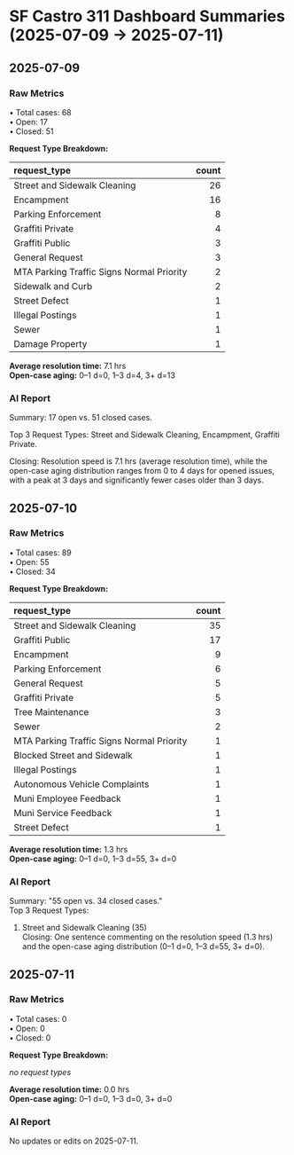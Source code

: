 # SF Castro 311 Dashboard Summaries (2025-07-09 → 2025-07-11)

## 2025-07-09

### Raw Metrics

• Total cases: 68  
• Open: 17  
• Closed: 51  

**Request Type Breakdown:**

| request_type                              |   count |
|:------------------------------------------|--------:|
| Street and Sidewalk Cleaning              |      26 |
| Encampment                                |      16 |
| Parking Enforcement                       |       8 |
| Graffiti Private                          |       4 |
| Graffiti Public                           |       3 |
| General Request                           |       3 |
| MTA Parking Traffic Signs Normal Priority |       2 |
| Sidewalk and Curb                         |       2 |
| Street Defect                             |       1 |
| Illegal Postings                          |       1 |
| Sewer                                     |       1 |
| Damage Property                           |       1 |

**Average resolution time:** 7.1 hrs  
**Open-case aging:** 0–1 d=0, 1–3 d=4, 3+ d=13

### AI Report

Summary: 17 open vs. 51 closed cases.

Top 3 Request Types: Street and Sidewalk Cleaning, Encampment, Graffiti Private.

Closing: Resolution speed is 7.1 hrs (average resolution time), while the open-case aging distribution ranges from 0 to 4 days for opened issues, with a peak at 3 days and significantly fewer cases older than 3 days.

## 2025-07-10

### Raw Metrics

• Total cases: 89  
• Open: 55  
• Closed: 34  

**Request Type Breakdown:**

| request_type                              |   count |
|:------------------------------------------|--------:|
| Street and Sidewalk Cleaning              |      35 |
| Graffiti Public                           |      17 |
| Encampment                                |       9 |
| Parking Enforcement                       |       6 |
| General Request                           |       5 |
| Graffiti Private                          |       5 |
| Tree Maintenance                          |       3 |
| Sewer                                     |       2 |
| MTA Parking Traffic Signs Normal Priority |       1 |
| Blocked Street and Sidewalk               |       1 |
| Illegal Postings                          |       1 |
| Autonomous Vehicle Complaints             |       1 |
| Muni Employee Feedback                    |       1 |
| Muni Service Feedback                     |       1 |
| Street Defect                             |       1 |

**Average resolution time:** 1.3 hrs  
**Open-case aging:** 0–1 d=0, 1–3 d=55, 3+ d=0

### AI Report

Summary: "55 open vs. 34 closed cases."  
Top 3 Request Types:
1. Street and Sidewalk Cleaning (35)  
Closing: One sentence commenting on the resolution speed (1.3 hrs) and the open-case aging distribution (0–1 d=0, 1–3 d=55, 3+ d=0).

## 2025-07-11

### Raw Metrics

• Total cases: 0  
• Open: 0  
• Closed: 0  

**Request Type Breakdown:**

*no request types*

**Average resolution time:** 0.0 hrs  
**Open-case aging:** 0–1 d=0, 1–3 d=0, 3+ d=0

### AI Report

No updates or edits on 2025-07-11.
